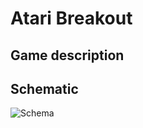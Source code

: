 # Atari Breakout

## Game description



## Schematic

![Schema](https://user-images.githubusercontent.com/49250412/70389462-43363100-19c8-11ea-9925-2c882e720dac.PNG)
